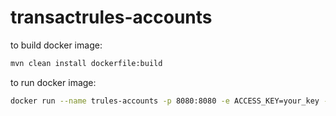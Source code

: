 # transactrules-accounts

to build docker image:

```bash
mvn clean install dockerfile:build
```

to run docker image:
```bash
docker run --name trules-accounts -p 8080:8080 -e ACCESS_KEY=your_key -e SECRET_KEY=your_secret transactrules/accounts
```
